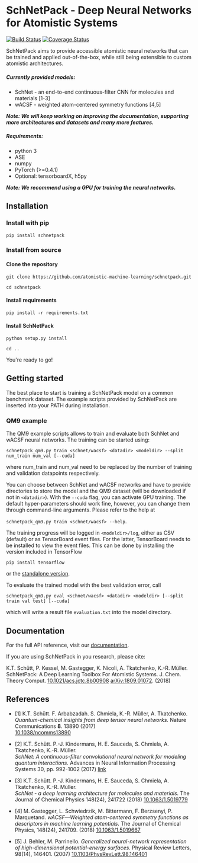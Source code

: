 # SchNetPack - Deep Neural Networks for Atomistic Systems
[![Build Status](https://travis-ci.org/atomistic-machine-learning/schnetpack.svg?branch=master)](https://travis-ci.org/atomistic-machine-learning/schnetpack)
[![Coverage Status](https://coveralls.io/repos/github/atomistic-machine-learning/schnetpack/badge.svg)](https://coveralls.io/github/atomistic-machine-learning/schnetpack)

SchNetPack aims to provide accessible atomistic neural networks
that can be trained and applied out-of-the-box, while still being
extensible to custom atomistic architectures. 

##### Currently provided models:

- SchNet - an end-to-end continuous-filter CNN for molecules and materials [1-3]
- wACSF - weighted atom-centered symmetry functions [4,5]

_**Note: We will keep working on improving the documentation, 
supporting more architectures and datasets and many more features.**_

##### Requirements:
- python 3
- ASE
- numpy
- PyTorch (>=0.4.1)
- Optional: tensorboardX, h5py

_**Note: We recommend using a GPU for training the neural networks.**_

## Installation

### Install with pip

`pip install schnetpack`

### Install from source

#### Clone the repository

`git clone https://github.com/atomistic-machine-learning/schnetpack.git`

`cd schnetpack`

#### Install requirements

`pip install -r requirements.txt`

#### Install SchNetPack

`python setup.py install`

`cd ..`

You're ready to go!

## Getting started

The best place to start is training a SchNetPack model on a common benchmark dataset. 
The example scripts provided by SchNetPack are inserted into your PATH during installation. 

### QM9 example

The QM9 example scripts allows to train and evaluate both SchNet and wACSF neural networks.
The training can be started using:

`schnetpack_qm9.py train <schnet/wacsf> <datadir> <modeldir> --split num_train num_val [--cuda]`

where num_train and num_val need to be replaced by the number of training and validation datapoints respectively.

You can choose between SchNet and wACSF networks and have to provide directories to store the model and the QM9 dataset 
(will be downloaded if not in `<datadir>`). With the `--cuda` flag, you can activate GPU training.
The default hyper-parameters should work fine, however, you can change them through command-line arguments. 
Please refer to the help at 

`schnetpack_qm9.py train <schnet/wacsf> --help`. 

The training progress will be logged in `<modeldir>/log`, either as CSV 
(default) or as TensorBoard event files. For the latter, TensorBoard needs to be installed to view the event files.
This can be done by installing the version included in TensorFlow 

`pip install tensorflow` 

or the [standalone version](https://github.com/dmlc/tensorboard).

To evaluate the trained model with the best validation error, call

`schnetpack_qm9.py eval <schnet/wacsf> <datadir> <modeldir> [--split train val test] [--cuda]`

which will write a result file `evaluation.txt` into the model directory.

## Documentation

For the full API reference, visit our [documentation](https://schnetpack.readthedocs.io).

If you are using SchNetPack in you research, please cite:

K.T. Schütt, P. Kessel, M. Gastegger, K. Nicoli, A. Tkatchenko, K.-R. Müller.
SchNetPack: A Deep Learning Toolbox For Atomistic Systems.
J. Chem. Theory Comput.
[10.1021/acs.jctc.8b00908](http://dx.doi.org/10.1021/acs.jctc.8b00908)
[arXiv:1809.01072](https://arxiv.org/abs/1809.01072). (2018)


## References

* [1] K.T. Schütt. F. Arbabzadah. S. Chmiela, K.-R. Müller, A. Tkatchenko.  
*Quantum-chemical insights from deep tensor neural networks.*
Nature Communications **8**. 13890 (2017)   
[10.1038/ncomms13890](http://dx.doi.org/10.1038/ncomms13890)

* [2] K.T. Schütt. P.-J. Kindermans, H. E. Sauceda, S. Chmiela, A. Tkatchenko, K.-R. Müller.  
*SchNet: A continuous-filter convolutional neural network for modeling quantum interactions.*
Advances in Neural Information Processing Systems 30, pp. 992-1002 (2017) [link](http://papers.nips.cc/paper/6700-schnet-a-continuous-filter-convolutional-neural-network-for-modeling-quantum-interactions)

* [3] K.T. Schütt. P.-J. Kindermans, H. E. Sauceda, S. Chmiela, A. Tkatchenko, K.-R. Müller.  
*SchNet - a deep learning architecture for molecules and materials.* 
The Journal of Chemical Physics 148(24), 241722 (2018) [10.1063/1.5019779](https://doi.org/10.1063/1.5019779)

* [4] M. Gastegger, L. Schwiedrzik, M. Bittermann, F. Berzsenyi, P. Marquetand.
*wACSF—Weighted atom-centered symmetry functions as descriptors in machine learning potentials.*
The Journal of Chemical Physics, 148(24), 241709. (2018) [10.1063/1.5019667](https://doi.org/10.1063/1.5019667)

* [5] J. Behler, M. Parrinello. 
*Generalized neural-network representation of high-dimensional potential-energy surfaces.*
Physical Review Letters, 98(14), 146401. (2007) [10.1103/PhysRevLett.98.146401](https://doi.org/10.1103/PhysRevLett.98.146401)

